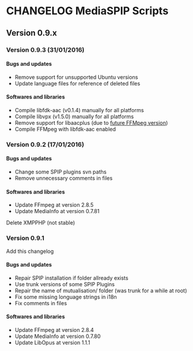 # CHANGELOG MediaSPIP Scripts

## Version 0.9.x

### Version 0.9.3 (31/01/2016)

#### Bugs and updates

* Remove support for unsupported Ubuntu versions
* Update language files for reference of deleted files

#### Softwares and libraries

* Compile libfdk-aac (v0.1.4) manually for all platforms
* Compile libvpx (v1.5.0) manually for all platforms
* Remove support for libaacplus (due to [future FFMpeg version](http://ffmpeg.org/#removing_external_aac_encoders)) 
* Compile FFMpeg with libfdk-aac enabled

### Version 0.9.2 (17/01/2016)

#### Bugs and updates

* Change some SPIP plugins svn paths
* Remove unnecessary comments in files

#### Softwares and libraries

* Update FFmpeg at version 2.8.5
* Update MediaInfo at version 0.7.81

Delete XMPPHP (not stable)

### Version 0.9.1

Add this changelog

#### Bugs and updates

* Repair SPIP installation if folder allready exists
* Use trunk versions of some SPIP Plugins
* Repair the name of mutualisation/ folder (was trunk for a while at root)
* Fix some missing longuage strings in i18n
* Fix comments in files

#### Softwares and libraries

* Update FFmpeg at version 2.8.4
* Update MediaInfo at version 0.7.80
* Update LibOpus at version 1.1.1
